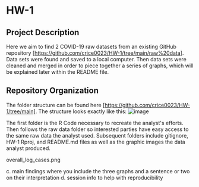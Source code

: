 # HW-1
## Project Description
Here we aim to find 2 COVID-19 raw datasets from an existing GitHub repository [https://github.com/crice0023/HW-1/tree/main/raw%20data]. Data sets were found and saved to a local computer. 
Then data sets were cleaned and merged in order to piece together a series of graphs, which will be explained later within the README file. 

##  Repository Organization
The folder structure can be found here [https://github.com/crice0023/HW-1/tree/main].
The structure looks exactly like this: 
![image](https://github.com/crice0023/HW-1/assets/161267590/e8fbabc2-2acf-4560-bdbc-779c1216127d)

The first folder is the R Code necessary to recreate the analyst's efforts. Then follows the raw data folder so interested parties have easy access to the same raw data the analyst used. 
Subsequent folders include gitignore, HW-1 Rproj, and README.md files as well as the graphic images the data analyst produced. 

overall_log_cases.png

c. main findings where you include the three graphs and a sentence or two on their interpretation
d. session info to help with reproducibility
